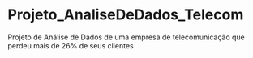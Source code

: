 # Projeto_AnaliseDeDados_Telecom
Projeto de Análise de Dados de uma empresa de telecomunicação que perdeu mais de 26% de seus clientes
